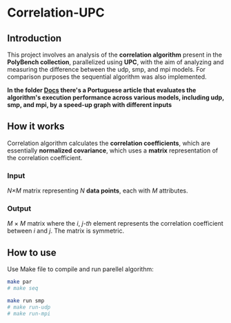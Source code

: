 # Correlation-UPC

## Introduction

This project involves an analysis of the __correlation algorithm__ present in the __PolyBench collection__, parallelized using __UPC__, with the aim of analyzing and measuring the difference between the udp, smp, and mpi models. For comparison purposes the sequential algorithm was also implemented.

__In the folder <a href="">Docs</a> there's a Portuguese article that evaluates the algorithm's execution performance across various models, including udp, smp, and mpi, by a speed-up graph with different inputs__

## How it works

Correlation algorithm calculates the __correlation coefficients__, which are essentially __normalized covariance__, which uses a __matrix__ representation of the correlation coefficient.

### Input

_N×M_ matrix representing _N_ __data points__, each with _M_ attributes.

### Output

_M_ × _M_ matrix where the _i_, _j-th_ element represents the correlation coefficient between _i_ and _j_. The matrix is symmetric.

## How to use

Use Make file to compile and run parellel algorithm:
```bash
make par
# make seq
```
```bash
make run smp
# make run-udp
# make run-mpi
```
